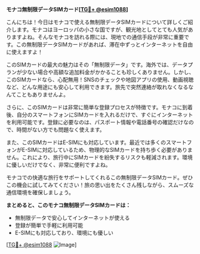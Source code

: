 **モナコ無制限データSIMカード[[TG💪+ @esim1088](https://t.me/s/esim1088)]**

こんにちは！今日はモナコで使える無制限データSIMカードについて詳しくご紹介します。モナコはヨーロッパの小さな国ですが、観光地としてとても人気がありますよね。そんなモナコを訪れる際には、現地での通信手段が非常に重要です。この無制限データSIMカードがあれば、滞在中ずっとインターネットを自由に使えますよ！

このSIMカードの最大の魅力はその「無制限データ」です。海外では、データプランが少ない場合や高額な追加料金がかかることも珍しくありません。しかし、このSIMカードなら、心配無用！SNSのチェックや地図アプリの使用、動画視聴など、どんな用途にも安心して利用できます。旅先で突然連絡が取れなくなるなんてこともありませんよ。

さらに、このSIMカードは非常に簡単な登録プロセスが特徴です。モナコに到着後、自分のスマートフォンにSIMカードを入れるだけで、すぐにインターネットを利用可能です。登録に必要なのは、パスポート情報や電話番号の確認だけなので、時間がない方でも問題なく使えます。

また、このSIMカードはE-SIMにも対応しています。最近では多くのスマートフォンがE-SIMに対応しているため、物理的なSIMカードを持ち歩く必要がありません。これにより、旅行中にSIMカードを紛失するリスクも軽減されます。環境に優しいだけでなく、非常に便利ですよね。

モナコでの快適な旅行をサポートしてくれるこの無制限データSIMカード。ぜひこの機会に試してみてください！旅の思い出をたくさん残しながら、スムーズな通信環境を確保しましょう。

**まとめると、このモナコ無制限データSIMカードは：**
- 無制限データで安心してインターネットが使える
- 登録が簡単で手軽に利用可能
- E-SIMにも対応しており、環境にも優しい

[[TG💪+ @esim1088](https://t.me/s/esim1088) ![Image](https://i.postimg.cc/Y0z9fWf4/image.png)]